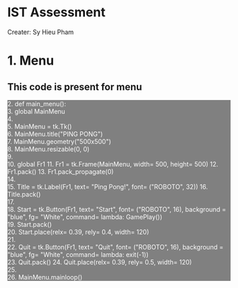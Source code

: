 <h1>
  IST Assessment
</h1>

<p>Creater: Sy Hieu Pham</p>


<h1>1. Menu</h1>
<h2>This code is present for menu</h2>
<section>
<p>2.	def main_menu():<br>
3.	    global MainMenu<br>
4.	<br>
5.	    MainMenu = tk.Tk()<br>
6.	    MainMenu.title("PING PONG")<br>
7.	    MainMenu.geometry("500x500")<br>
8.	    MainMenu.resizable(0, 0)<br>
9.	<br>
10.	    global Fr1
11.	    Fr1 = tk.Frame(MainMenu, width= 500, height= 500)
12.	    Fr1.pack()
13.	    Fr1.pack_propagate(0)<br>
14.	<br>
15.	    Title = tk.Label(Fr1, text= "Ping Pong!", font= ("ROBOTO", 32))
16.	    Title.pack()<br>
17.	<br>
18.	    Start = tk.Button(Fr1, text= "Start", font= ("ROBOTO", 16), background = "blue", fg= "White", command= lambda: GamePlay())<br>
19.	    Start.pack()<br>
20.	    Start.place(relx= 0.39, rely= 0.4, width= 120)<br>
21.	<br>
22.	    Quit = tk.Button(Fr1, text= "Quit", font= ("ROBOTO", 16), background = "blue", fg= "White", command= lambda: exit(-1))<br>
23.	    Quit.pack()
24.	    Quit.place(relx= 0.39, rely= 0.5, width= 120)<br>
25.	<br>
26.	    MainMenu.mainloop()<br>
</p>
</section>

<style>
  section{
    background: grey;
    color: white;
  }
</style>
